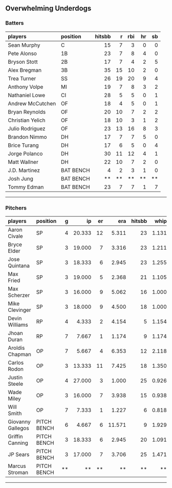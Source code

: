 ## Overwhelming Underdogs

### Batters

 
|players          |position  | hitsbb|  r| rbi| hr| sb| 
|:----------------|:---------|------:|--:|---:|--:|--:| 
|Sean Murphy      |C         |     15|  7|   3|  0|  0| 
|Pete Alonso      |1B        |     23|  7|   8|  4|  0| 
|Bryson Stott     |2B        |     17|  7|   4|  2|  5| 
|Alex Bregman     |3B        |     35| 15|  10|  2|  0| 
|Trea Turner      |SS        |     26| 19|  20|  9|  4| 
|Anthony Volpe    |MI        |     19|  7|   8|  3|  2| 
|Nathaniel Lowe   |CI        |     28|  5|   5|  0|  1| 
|Andrew McCutchen |OF        |     18|  4|   5|  0|  1| 
|Bryan Reynolds   |OF        |     20| 10|   7|  2|  2| 
|Christian Yelich |OF        |     18| 10|   3|  1|  2| 
|Julio Rodriguez  |OF        |     23| 13|  16|  8|  3| 
|Brandon Nimmo    |DH        |     17|  7|   7|  5|  0| 
|Brice Turang     |DH        |     17|  6|   5|  0|  4| 
|Jorge Polanco    |DH        |     30| 11|  12|  4|  1| 
|Matt Wallner     |DH        |     22| 10|   7|  2|  0| 
|J.D. Martinez    |BAT BENCH |      4|  2|   3|  1|  0| 
|Josh Jung        |BAT BENCH |     **| **|  **| **| **| 
|Tommy Edman      |BAT BENCH |     23|  7|   7|  1|  7| 

* * *

### Pitchers

 
|players           |position    |  g|     ip| er|    era| hitsbb|  whip| so|  w| sv| 
|:-----------------|:-----------|--:|------:|--:|------:|------:|-----:|--:|--:|--:| 
|Aaron Civale      |SP          |  4| 20.333| 12|  5.311|     23| 1.131| 29|  1|  0| 
|Bryce Elder       |SP          |  3| 19.000|  7|  3.316|     23| 1.211| 17|  2|  0| 
|Jose Quintana     |SP          |  3| 18.333|  6|  2.945|     23| 1.255| 14|  1|  0| 
|Max Fried         |SP          |  3| 19.000|  5|  2.368|     21| 1.105| 22|  3|  0| 
|Max Scherzer      |SP          |  3| 16.000|  9|  5.062|     16| 1.000| 21|  0|  0| 
|Mike Clevinger    |SP          |  3| 18.000|  9|  4.500|     18| 1.000| 19|  2|  0| 
|Devin Williams    |RP          |  4|  4.333|  2|  4.154|      5| 1.154|  6|  1|  2| 
|Jhoan Duran       |RP          |  7|  7.667|  1|  1.174|      9| 1.174|  9|  0|  2| 
|Aroldis Chapman   |OP          |  7|  5.667|  4|  6.353|     12| 2.118|  9|  0|  2| 
|Carlos Rodon      |OP          |  3| 13.333| 11|  7.425|     18| 1.350| 15|  1|  0| 
|Justin Steele     |OP          |  4| 27.000|  3|  1.000|     25| 0.926| 32|  2|  0| 
|Wade Miley        |OP          |  3| 16.000|  7|  3.938|     15| 0.938|  8|  1|  0| 
|Will Smith        |OP          |  7|  7.333|  1|  1.227|      6| 0.818|  6|  1|  0| 
|Giovanny Gallegos |PITCH BENCH |  6|  4.667|  6| 11.571|      9| 1.929|  8|  0|  1| 
|Griffin Canning   |PITCH BENCH |  3| 18.333|  6|  2.945|     20| 1.091| 19|  0|  0| 
|JP Sears          |PITCH BENCH |  3| 17.000|  7|  3.706|     25| 1.471| 14|  2|  0| 
|Marcus Stroman    |PITCH BENCH | **|     **| **|     **|     **|    **| **| **| **| 


* * *


